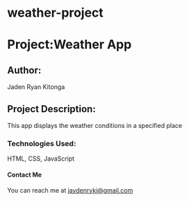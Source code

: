 # weather-project
# Project:Weather App
## Author:
Jaden Ryan Kitonga
## Project Description:
This app displays the weather conditions in a specified place
### Technologies Used:
HTML, CSS, JavaScript
#### Contact Me
You can reach me at jaydenryki@gmail.com